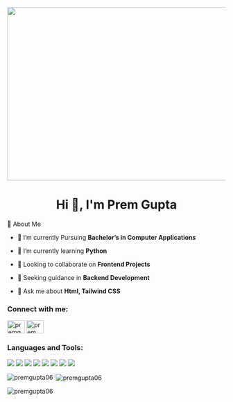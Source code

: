 <img src="https://media.istockphoto.com/id/1503858430/vector/website-software-development-concept-web-design-site-and-mobile-app-on-laptop-testing-on.jpg?s=612x612&w=0&k=20&c=k8ckKsgOrPPxohAA_ywg2VXZzdCPptEbOlleRV8Kb7c=" height="400px" width="1000vh">

<h1 align="center">Hi 👋, I'm Prem Gupta</h1>


🚀 About Me 
- 🔭 I’m currently Pursuing **Bachelor’s in Computer Applications**

- 🌱 I’m currently learning **Python**
- 👯 Looking to collaborate on **Frontend Projects** 

- 🤝 Seeking guidance in **Backend Development**

- 💬 Ask me about **Html, Tailwind CSS**

<h3 align="left">Connect with me:</h3>
<p align="left">
<a href="https://twitter.com/premgupta153362" target="blank"><img align="center" src="https://raw.githubusercontent.com/rahuldkjain/github-profile-readme-generator/master/src/images/icons/Social/twitter.svg" alt="premgupta153362" height="30" width="40" /></a>
<a href="https://linkedin.com/in/prem gupta" target="blank"><img align="center" src="https://raw.githubusercontent.com/rahuldkjain/github-profile-readme-generator/master/src/images/icons/Social/linked-in-alt.svg" alt="prem gupta" height="30" width="40" /></a>
</p>

<h3 align="left">Languages and Tools:</h3>
<p align="left">
  <img src="https://img.shields.io/badge/HTML5-E34F26?style=for-the-badge&logo=html5&logoColor=white" />
  <img src="https://img.shields.io/badge/CSS3-1572B6?style=for-the-badge&logo=css3&logoColor=white" />
  <img src="https://img.shields.io/badge/JavaScript-F7DF1E?style=for-the-badge&logo=javascript&logoColor=black" />
  <img src="https://img.shields.io/badge/TailwindCSS-38B2AC?style=for-the-badge&logo=tailwind-css&logoColor=white" />
  <img src="https://img.shields.io/badge/Node.js-339933?style=for-the-badge&logo=node.js&logoColor=white" />
  <img src="https://img.shields.io/badge/Python-3776AB?style=for-the-badge&logo=python&logoColor=white" />
  <img src="https://img.shields.io/badge/C-00599C?style=for-the-badge&logo=c&logoColor=white" />
  <img src="https://img.shields.io/badge/Java-00599C?style=for-the-badge&logo=java&logoColor=white" />


<p><img align="left" src="https://github-readme-stats.vercel.app/api/top-langs?username=premgupta06&show_icons=true&locale=en&layout=compact" alt="premgupta06" /></p>


<p>&nbsp;<img align="center" src="https://github-readme-stats.vercel.app/api?username=premgupta06&show_icons=true&locale=en" alt="premgupta06" /></p>

<p><img align="center" src="https://github-readme-streak-stats.herokuapp.com/?user=premgupta06&" alt="premgupta06" /></p>
